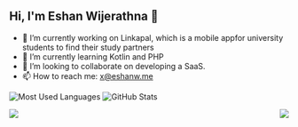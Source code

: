 ## Hi, I'm Eshan Wijerathna 👋



- 🔭 I’m currently working on Linkapal, which is a mobile appfor university students to find their study partners
- 🌱 I’m currently learning Kotlin and PHP
- 👯 I’m looking to collaborate on developing a SaaS.
- 📫 How to reach me: x@eshanw.me



![Most Used Languages](https://github-readme-stats.vercel.app/api/top-langs/?username=dgeshanwijerathna&layout=compact&theme=tokyonight)  ![GitHub Stats](https://github-readme-stats.vercel.app/api?username=dgeshanwijerathna&show_icons=true&locale=en)


<p>
  <img align="left" src="https://github-readme-stats.vercel.app/api/top-langs/?username=dgeshanwijerathna&layout=compact&theme=tokyonight" />
  <img align="right" src="https://github-readme-stats.vercel.app/api?username=dgeshanwijerathna&show_icons=true&locale=en" />
</p>







